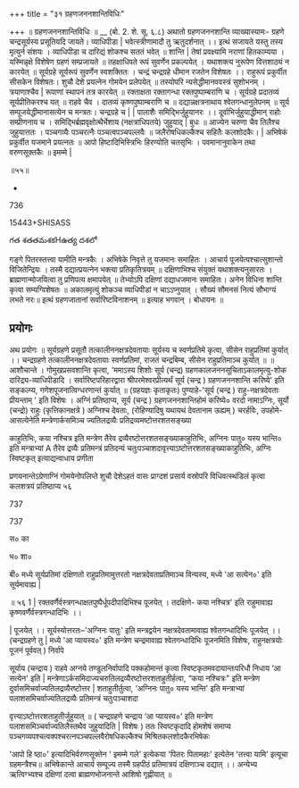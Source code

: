 +++
title = "३१ ग्रहणजननशान्तिविधिः"

+++
॥ ग्रहणजननशान्तिविधिः ॥ __ (बो. 2. शे. सू. ६.८) अथातो ग्रहणजननशान्ति व्याख्यास्यामः- ग्रहणे चन्द्रसूर्यस्य प्रसूतियदि जायते। व्याधिपीडा | भवेत्स्त्रीणामादौ तु ऋतुदर्शनात् ।। इत्थं सजायते यस्तु तस्य मृत्युर्न संशयः । व्याधिपीडा च दारिद्यं शोकश्च सततं भवेत् ॥ शान्ति | तेषां प्रवक्ष्यामि नराणां हितकाम्यया । यस्मिन्नृक्षे विशेषेण ग्रहणं सम्प्रजायते ॥ तहक्षाधिपते रूपं सुवर्णेन प्रकल्पयेत् । यथाशक्त्य नुरूपेण वित्तशाठ्यं न कारयेत् ॥ सूर्यग्रहे सूर्यरूपं सुवर्णेन स्वशक्तितः । चन्द्रं चन्द्रग्रहे धीमान रजतेन विशेषतः ।। राहुरूपं प्रकुर्वीत सीसकेन विशेषतः। शुचौ देशे प्रयत्नेन गोमयेन प्रलेपयेत् ॥ तस्योपरि न्यसेद्धीमानववस्त्रं सुशोभनम् । त्रयाणाश्चैव | रूपाणां स्थापनं तत्र कारयेत् ॥ रक्ताक्षता रक्तागन्धा रक्तपुष्पाम्बराणि च । सूर्यग्रहे प्रदातव्यं सूर्यप्रीतिकरश्च यत् ॥ राहवे चैव । दातव्यं कृष्णपुष्पाम्बराणि च ॥ दद्यान्नक्षत्रनाथाय श्वेतगन्धानुलेपनम् ॥ सूर्य सम्पूजयेद्धीमानासत्येन च मन्त्रतः। चन्द्रग्रहे च | | पालाशैः समिद्भिर्जुहुयानरः ।। दूर्वाभिर्जुहुयाद्धीमान् राहोः सम्प्रीणनाय च । समिद्भिर्ब्रह्मवृक्षोत्थैर्भेशाय (नक्षत्राधिपतये) जुहुयाद् | बुधः ॥ आज्येन चरुणा चैव तिलैश्च जुहुयात्ततः । पञ्चगव्यैः पञ्चरत्नैः पञ्चत्वपञ्चपल्लवैः ॥ जलैरोषधिकल्कैश्च सहितैः कलशोदकैः। | अभिषेकं प्रकुर्वीत यजमाने प्रयत्नतः ॥ आपो हिष्टादिभिस्त्रिभिः हिरण्योति चतसृभिः । पवमानानुवाकेन तथा वरुणसूक्तकैः ॥ इमम्मे |

॥५५॥

-

736

15443+SHISASS

గత శతతమశకHఉత్య దశలో

गङ्गे पितरस्तत्त्वा यामीति मन्त्रकैः । अभिषेके निवृत्ते तु यजमानः समाहितः । आचार्य पूजयेत्पश्चात्सुशान्तो विजितेन्द्रियः । तस्मै दद्यात्प्रयत्नेन भक्त्या प्रतिकृतित्रयम् ॥ दक्षिणाभिश्च संयुक्तं यथाशक्त्यनुसारतः । ब्राह्मणान्मोजयित्वा तु प्रणिपत्य क्षमापयेत् ॥ तेभ्योऽपि दक्षिणां दद्याधजमानः समाहितः। अनेन विधिना शान्ति कृत्वा सम्यग्विशेषतः ॥ अकालमृत्युं शोकञ्च व्याधिपीडां न चाऽऽप्नुयात् । सौख्यं सौमनसं नित्यं सौभाग्यं लभते नरः॥ इत्थं ग्रहणजातानां सर्वारिष्टविनाशनम् ॥ इत्याह भगवान् । बोधायनः ॥
## प्रयोगः
अथ प्रयोगः ॥ सूर्यग्रहणे प्रसूतौ तत्कालीननक्षत्रदेवतायाः सूर्यस्य च स्वर्णप्रतिमे कृत्वा, सीसेन राहुप्रतिमां कुर्यात् ।। चन्द्रग्रहणे तत्कालीननक्षत्रदेवतायाः स्वर्णप्रतिमां, राजतं चन्द्रबिम्ब, सीसेन राहुप्रतिमाञ्च कुर्यात् ॥ ॥आशौचान्ते । गोमुखप्रसवशान्ति कृत्वा, 'ममाऽस्य शिशोः सूर्य (चन्द्र) ग्रहणकालजननसूचिताऽकालमृत्यु-शोक दारिद्र्य-व्याधिपीडादि । सर्वारिष्टपरिहारद्वारा श्रीपरमेश्वरप्रीत्यर्थं सूर्य (चन्द्र ) ग्रहणजननशान्ति करिष्ये' इति सङ्कल्प्य, गणेशपूजनात्विग्धरणान्तं कुर्यात् ॥ (ग्रहयज्ञः कृताकृतः) पुण्याहे-'सूर्य (चन्द्र ) राहु-नक्षत्रदेवताः प्रीयन्ताम् ' इति विशेषः । अग्निं प्रतिष्ठाप्य, सूर्य (चन्द्र ) ग्रहणजननशान्तिहोमं करिष्ये० वरदो नामाऽग्निः, सूर्यो (चन्द्रो) राहुः (कृत्तिकानक्षत्रे ) अग्निश्च देवताः, (रोहिण्यादिषु यथायथं देवतानाम ऊह्यम् ) चरर्हविः, उपहोमे-आसत्येनेति मन्त्रेणार्कसमिञ्च ज्यतिलद्रव्यैः प्रतिद्रव्यमष्टोत्तरशतसङ्ख्या

काहुतिभिः, कया नश्चित्र इति मन्त्रेण तैरेव द्रव्यैरष्टोत्तरशतसङ्ख्याकाहुतिभिः, अग्निनः पातु० यस्य भान्ति० इति मन्त्राभ्यां A तैरेव द्रव्यैः प्रतिमन्त्रं प्रतिदन्यं चतुःपञ्चाशदावृत्त्याऽष्टोत्तरशतसङ्ख्याकाहुतिभिः, अग्निः स्विष्टकृत् इत्याद्यन्वाधाय प्रणीता

प्रणयनान्तेऽग्रेणाग्निं गोमयेनोपलिप्ते शुचौ देशेऽहतं वासः प्राग्दशं प्रसार्य वस्रोपरि विधिवत्स्थंडिलं कृत्वा कलशत्रयं प्रतिष्ठाप्य ५६

737

737

स० का

भ० शा०

बी० मध्ये सूर्यप्रतिमां दक्षिणतो राहुप्रतिमामुत्तरतो नक्षत्रदेवताप्रतिमाञ्च विन्यस्य, मध्ये 'आ सत्येन०' इति सूर्यमावाह्य |

॥ ५६ 1 | रक्तवर्णैर्वस्त्रगन्धाक्षतपुष्पैर्धूपदीपादिभिश्च पूजयेत् । तदक्षिणे- कया नश्चित्र' इति राहुमावाह्य कृष्णवर्णैर्वस्त्रगन्धादिभिः ।।

| पूजयेत् ।। सूर्यस्योत्तरतः–'अग्निनः पातुः' इति मन्त्रद्वयेन नक्षत्रदेवतामावाह्य श्वेतगन्धादिभिः पूजयेत् ।। (चन्द्रग्रहणे तु | मध्ये 'आ प्यायस्व०' इति मन्त्रेण चन्द्रमावाह्य श्वेतगन्धादिभिः पूजनमिति विशेषः, राहुनक्षत्रयोः पूजनं पूर्ववत् ) निर्वापे

सूर्याय (चन्द्राय ) राहवे अग्नये तण्डुलनिर्वापादि पक्कहोमान्तं कृत्वा स्विष्टकृतमवदायान्तःपरिधौ निधाय ‘आ सत्येन' इति | मन्त्रेणाऽर्कसमिदाज्यचरुतिलद्रव्यैरष्टोत्तरशताहुतीर्हत्वा, “कया नश्चित्रः" इति मन्त्रेण दुर्वासमिचर्वाज्यतिलद्रव्यैरष्टोत्तर | शताहुतीर्तुत्वा, ‘अग्निनः पातु० यस्य भान्ति' इति मन्त्राभ्यां पलाशसमिचर्वाज्यतिलद्रव्यैः प्रतिमन्त्रं चतुःपञ्चाशदा

वृत्त्याऽष्टोत्तरशताहुतीर्जुहुयात् ॥ ( चन्द्रग्रहणे चन्द्राय ‘आ प्यायस्व०' इति मन्त्रेण पलाशसमिञ्चर्वाज्यतिलैस्तथैव जुहुयादिति | विशेषः ) ततः स्विष्टकृदादि होमशेषं समाप्य पञ्चगव्यपश्चत्वक्पश्चरत्नपञ्चपल्लवैरोषधिकल्कैश्च मिश्रितकलशोदकैरभिषेकः

'आपो हि ष्ठा०' इत्यादिभिर्वरुणसूक्तेन ' इमम्मे गले' इत्येकया 'पितरः पितामहाः' इत्येतेन 'तत्त्वा यामि' इत्यूचा ग्रहमन्त्रैश्च॥ अभिषेकान्ते आचार्य सम्पूज्य तस्मै ग्रहपीठं प्रतिमात्रयं दक्षिणाञ्च दद्यात् ।। अन्येभ्य ऋत्विग्भ्यश्च दक्षिणां दत्वा ब्राह्मणभोजनान्ते आशिषो गृह्णीयात् ॥